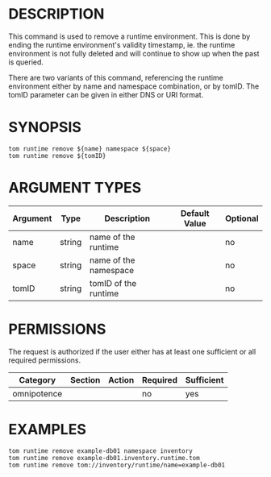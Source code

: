 # DESCRIPTION

This command is used to remove a runtime environment. This is done by
ending the runtime environment's validity timestamp, ie. the runtime environment is
not fully deleted and will continue to show up when the past
is queried.

There are two variants of this command, referencing the runtime environment either
by name and namespace combination, or by tomID.
The tomID parameter can be given in either DNS or URI format.

# SYNOPSIS

```
tom runtime remove ${name} namespace ${space}
tom runtime remove ${tomID}
```

# ARGUMENT TYPES

Argument | Type | Description | Default Value | Optional
 ------- | ---- | ----------- | ------------- | --------
name | string | name of the runtime | | no
space | string | name of the namespace | | no
tomID | string | tomID of the runtime | | no

# PERMISSIONS

The request is authorized if the user either has at least one
sufficient or all required permissions.

Category | Section | Action | Required | Sufficient
 ------- | ------- | ------ | -------- | ----------
omnipotence | | | no | yes

# EXAMPLES

```
tom runtime remove example-db01 namespace inventory
tom runtime remove example-db01.inventory.runtime.tom
tom runtime remove tom://inventory/runtime/name=example-db01
```
